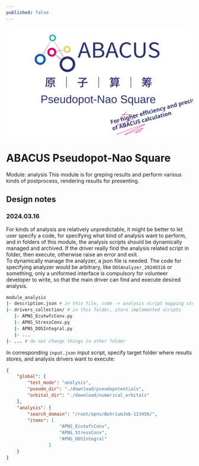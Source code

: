 ```yaml
---
published: false
---
```


<p align="center">
    <img src="../../docs/assets/images/apns.svg">
</p>  

# ABACUS Pseudopot-Nao Square
Module: analysis
This module is for greping results and perform various kinds of postprocess, rendering results for presenting.

## Design notes
### 2024.03.16
For kinds of analysis are relatively unpredictable, it might be better to let user specify a code, for specifying what kind of analysis want to perform, and in folders of this module, the analysis scripts should be dynamically managed and archived. If the driver really find the analysis related script in folder, then execute, otherwise raise an error and exit.  
To dynamically manage the analyzer, a json file is needed. The code for specifying analyzer would be arbitrary, like `DOSAnalyzer_20240316` or something, only a uniformed interface is compulsory for volunteer developer to write, so that the main driver can find and execute desired analysis.
```bash
module_analysis
|- description.json # in this file, code -> analysis script mapping stores
|- drivers_collection/ # in this folder, store implemented scripts
   |- APNS_EcutwfcConv.py
   |- APNS_StressConv.py
   |- APNS_DOSIntegral.py
   |- ...
|- ... # do not change things in other folder
```
In corresponding `input.json` input script, specify target folder where results stores, and analysis drivers want to execute:
```json
{
    "global": {
        "test_mode": "analysis",
        "pseudo_dir": "./download/pseudopotentials",
        "orbital_dir": "./download/numerical_orbitals"
    },
    "analysis": {
        "search_domain": "/root/apns/BohriumJob-123456/",
        "items": [
                    "APNS_EcutwfcConv", 
                    "APNS_StressConv", 
                    "APNS_DOSIntegral"
                ]
    }
}
```